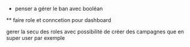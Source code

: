 * penser a gérer le ban avec booléan

** faire role et conncetion pour dashboard

gerer la secu des roles avec possibilité de créer des campagnes que en super user par exemple

